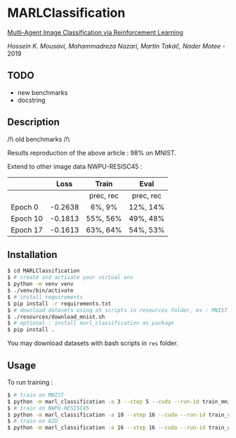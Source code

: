 # MARLClassification

[Multi-Agent Image Classification via Reinforcement Learning](https://arxiv.org/abs/1905.04835)

_Hossein K. Mousavi, Mohammadreza Nazari, Martin Takáč, Nader Motee_ - 2019

## TODO
- new benchmarks
- docstring

## Description
/!\ old benchmarks /!\

Results reproduction of the above article : 98% on MNIST.

Extend to other image data NWPU-RESISC45 :

| | Loss | Train | Eval |
| --- | --- | :---: | :---: |
| | | prec, rec | prec, rec |
| Epoch 0 | -0.2638 | 6%, 9% | 12%, 14% |
| Epoch 10 | -0.1813 | 55%, 56% | 49%, 48% |
| Epoch 17 | -0.1613 | 63%, 64% | 54%, 53% |

## Installation
```bash
$ cd MARLClassification
$ # create and activate your virtual env
$ python -m venv venv
$ ./venv/bin/activate
$ # install requirements
$ pip install -r requirements.txt
$ # download datasets using sh scripts in resources folder, ex : MNIST
$ ./resources/download_mnist.sh
$ # optional : install marl_classification as package
$ pip install .
```

You may download datasets with bash scripts in `res` folder.
## Usage
To run training :
```bash
$ # train on MNIST
$ python -m marl_classification -a 3 --step 5 --cuda --run-id train_mnist train --action [[1,0],[-1,0],[0,1],[0,-1]] --img-size 28 --nb-class 10 -d 2 --f 6 --ft-extr mnist --nb 64 --na 64 --nm 16 --nd 8 --nlb 96 --nla 96 --batch-size 32 --lr 1e-3 --nb-epoch 40 --eps 1. --eps-dec 0.99995 -o ./out/mnist
$ # train on NWPU-RESISC45
$ python -m marl_classification -a 10 --step 16 --cuda --run-id train_resisc45 train --action [[1,0],[-1,0],[0,1],[0,-1]] --ft-extr resisc45 --batch-size 8 --nb-class 45 --img-size 256 -d 2 --nb 192 --na 192 --nd 16 --f 12 --nm 64 --nlb 256 --nla 256 --nb-epoch 50 --learning-rate 1e-4 --eps 1.0 --eps-dec 0.99995 -o ./out/resisc45
$ # train on AID
$ python -m marl_classification -a 16 --step 16 --cuda --run-id train_aid train --action [[4,0],[-4,0],[0,4],[0,-4]] --ft-extr aid --batch-size 8 --nb-class 30 --img-size 600 -d 2 --nb 256 --na 256 --nd 16 --f 32 --nm 64 --nlb 320 --nla 320 --nb-epoch 50 --learning-rate 1e-3 --eps 1.0 --eps-dec 0.99995 -o ./out/aid
```
